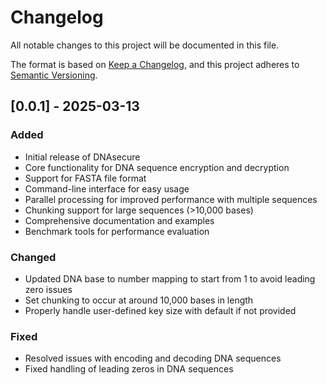 # Changelog

All notable changes to this project will be documented in this file.

The format is based on [Keep a Changelog](https://keepachangelog.com/en/1.0.0/),
and this project adheres to [Semantic Versioning](https://semver.org/spec/v2.0.0.html).

## [0.0.1] - 2025-03-13

### Added
- Initial release of DNAsecure
- Core functionality for DNA sequence encryption and decryption
- Support for FASTA file format
- Command-line interface for easy usage
- Parallel processing for improved performance with multiple sequences
- Chunking support for large sequences (>10,000 bases)
- Comprehensive documentation and examples
- Benchmark tools for performance evaluation

### Changed
- Updated DNA base to number mapping to start from 1 to avoid leading zero issues
- Set chunking to occur at around 10,000 bases in length
- Properly handle user-defined key size with default if not provided

### Fixed
- Resolved issues with encoding and decoding DNA sequences
- Fixed handling of leading zeros in DNA sequences 